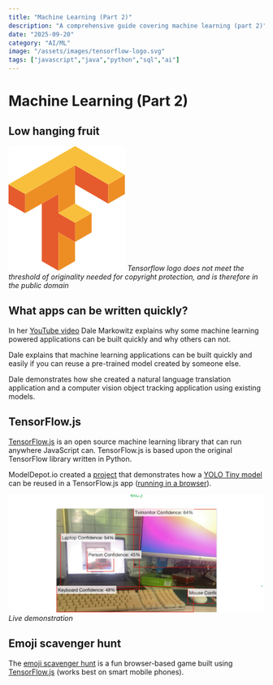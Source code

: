 ```yaml
---
title: "Machine Learning (Part 2)"
description: "A comprehensive guide covering machine learning (part 2)"
date: "2025-09-20"
category: "AI/ML"
image: "/assets/images/tensorflow-logo.svg"
tags: ["javascript","java","python","sql","ai"]
---
```


# Machine Learning (Part 2)

## Low hanging fruit

![](/assets/images/machinelearning2/tensorflow-logo.svg)
*Tensorflow logo does not meet the threshold of originality needed for copyright protection, and is therefore in the public domain*


## What apps can be written quickly?

In her [YouTube video](https://www.youtube.com/watch?v=BjTNJSQLIeA) Dale Markowitz explains why some machine learning powered applications can be built quickly and why others can not.

Dale explains that machine learning applications can be built quickly and easily if you can reuse a pre-trained model created by someone else. 

Dale demonstrates how she created a natural language translation application and a computer vision object tracking application using existing models.


## TensorFlow.js

[TensorFlow.js](https://www.tensorflow.org/js/demos) is an open source machine learning library that can run anywhere JavaScript can. TensorFlow.js is based upon the original TensorFlow library written in Python.

ModelDepot.io created a [project](https://github.com/ModelDepot/tfjs-yolo-tiny) that demonstrates how a [YOLO Tiny model](machineLearning1.html) can be reused in a TensorFlow.js app ([running in a browser](https://modeldepot.github.io/tfjs-yolo-tiny-demo/)).

![](/assets/images/machinelearning2/283720320-1067547677519021-4870542019071843454-n-1836x848.jpg)
*Live demonstration*


## Emoji scavenger hunt

The [emoji scavenger hunt](https://emojiscavengerhunt.withgoogle.com) is a fun browser-based game built using [TensorFlow.js](https://www.tensorflow.org/js/demos) (works best on smart mobile phones).
